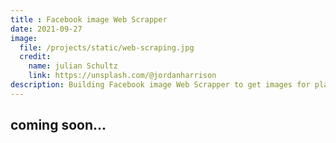 ```yaml
---
title : Facebook image Web Scrapper
date: 2021-09-27
image:
  file: /projects/static/web-scraping.jpg
  credit:
    name: julian Schultz
    link: https://unsplash.com/@jordanharrison
description: Building Facebook image Web Scrapper to get images for plant disease from facebook groups to us in Deep learning.
---
```


## coming soon...